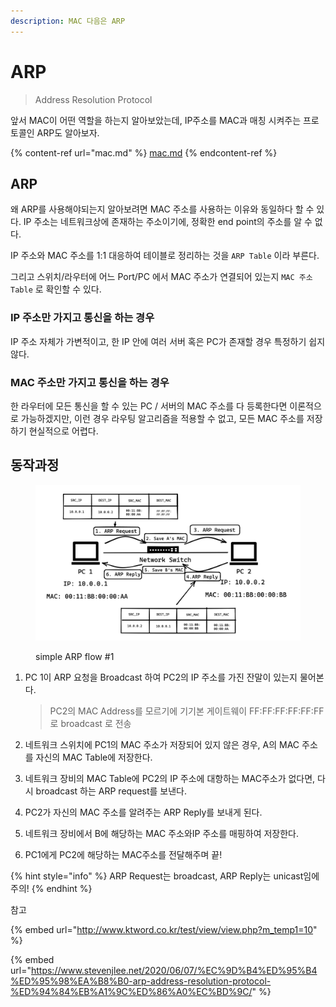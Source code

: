 ```yaml
---
description: MAC 다음은 ARP
---
```


# ARP

> Address Resolution Protocol

앞서 MAC이 어떤 역할을 하는지 알아보았는데, IP주소를 MAC과 매칭 시켜주는 프로토콜인 ARP도 알아보자.

{% content-ref url="mac.md" %}
[mac.md](mac.md)
{% endcontent-ref %}

## ARP

왜 ARP를 사용해야되는지 알아보려면 MAC 주소를 사용하는 이유와 동일하다 할 수 있다. IP 주소는 네트워크상에 존재하는 주소이기에, 정확한 end point의 주소를 알 수 없다.&#x20;

IP 주소와 MAC 주소를 1:1 대응하여 테이블로 정리하는 것을 `ARP Table` 이라 부른다.

그리고 스위치/라우터에 어느 Port/PC 에서 MAC 주소가 연결되어 있는지 `MAC 주소 Table` 로 확인할 수 있다.

### IP 주소만 가지고 통신을 하는 경우

IP 주소 자체가 가변적이고, 한 IP 안에 여러 서버 혹은 PC가 존재할 경우 특정하기 쉽지 않다.

### MAC 주소만 가지고 통신을 하는 경우

한 라우터에 모든 통신을 할 수 있는 PC / 서버의 MAC 주소를 다 등록한다면 이론적으로 가능하겠지만, 이런 경우 라우팅 알고리즘을 적용할 수 없고, 모든 MAC 주소를 저장하기 현실적으로 어렵다.

## 동작과정

<figure><img src="../.gitbook/assets/image.png" alt=""><figcaption><p>simple ARP flow #1</p></figcaption></figure>

1.  PC 1이 ARP 요청을 Broadcast 하여 PC2의 IP 주소를 가진 잔말이 있는지 물어본다.

    > PC2의 MAC Address를 모르기에 기기본 게이트웨이 FF:FF:FF:FF:FF:FF 로 broadcast 로 전송


2. 네트워크 스위치에 PC1의 MAC 주소가 저장되어 있지 않은 경우, A의 MAC 주소를 자신의 MAC Table에 저장한다.
3. 네트워크 장비의 MAC Table에 PC2의 IP 주소에 대항하는 MAC주소가 없다면, 다시 broadcast 하는 ARP request를 보낸다.
4. PC2가 자신의 MAC 주소를 알려주는 ARP Reply를 보내게 된다.
5. 네트워크 장비에서 B에 해당하는 MAC 주소와IP 주소를 매핑하여 저장한다.
6. PC1에게 PC2에 해당하는 MAC주소를 전달해주며 끝!

{% hint style="info" %}
ARP Request는 broadcast, ARP Reply는 unicast임에 주의!
{% endhint %}

참고

{% embed url="http://www.ktword.co.kr/test/view/view.php?m_temp1=10" %}

{% embed url="https://www.stevenjlee.net/2020/06/07/%EC%9D%B4%ED%95%B4%ED%95%98%EA%B8%B0-arp-address-resolution-protocol-%ED%94%84%EB%A1%9C%ED%86%A0%EC%BD%9C/" %}
